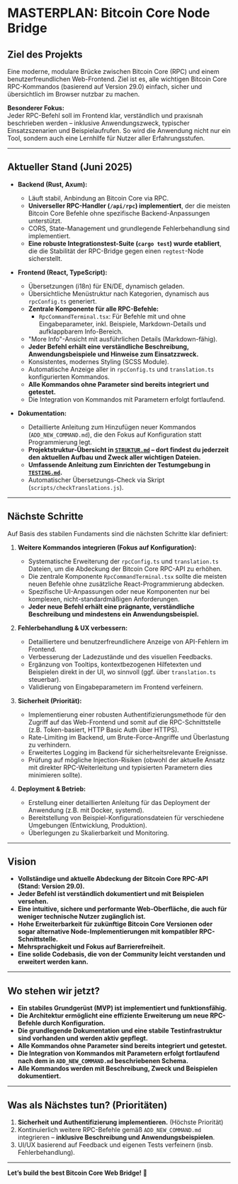 # MASTERPLAN: Bitcoin Core Node Bridge

## Ziel des Projekts

Eine moderne, modulare Brücke zwischen Bitcoin Core (RPC) und einem benutzerfreundlichen Web-Frontend.
Ziel ist es, alle wichtigen Bitcoin Core RPC-Kommandos (basierend auf Version 29.0) einfach, sicher und übersichtlich im Browser nutzbar zu machen.

**Besonderer Fokus:**  
Jeder RPC-Befehl soll im Frontend klar, verständlich und praxisnah beschrieben werden – inklusive Anwendungszweck, typischer Einsatzszenarien und Beispielaufrufen. So wird die Anwendung nicht nur ein Tool, sondern auch eine Lernhilfe für Nutzer aller Erfahrungsstufen.

---

## Aktueller Stand (Juni 2025)

- **Backend (Rust, Axum):**
  - Läuft stabil, Anbindung an Bitcoin Core via RPC.
  - **Universeller RPC-Handler (`/api/rpc`) implementiert**, der die meisten Bitcoin Core Befehle ohne spezifische Backend-Anpassungen unterstützt.
  - CORS, State-Management und grundlegende Fehlerbehandlung sind implementiert.
  - **Eine robuste Integrationstest-Suite (`cargo test`) wurde etabliert**, die die Stabilität der RPC-Bridge gegen einen `regtest`-Node sicherstellt.

- **Frontend (React, TypeScript):**
  - Übersetzungen (i18n) für EN/DE, dynamisch geladen.
  - Übersichtliche Menüstruktur nach Kategorien, dynamisch aus `rpcConfig.ts` generiert.
  - **Zentrale Komponente für alle RPC-Befehle:**
    - `RpcCommandTerminal.tsx`: Für Befehle mit und ohne Eingabeparameter, inkl. Beispiele, Markdown-Details und aufklappbarem Info-Bereich.
  - "More Info"-Ansicht mit ausführlichen Details (Markdown-fähig).
  - **Jeder Befehl erhält eine verständliche Beschreibung, Anwendungsbeispiele und Hinweise zum Einsatzzweck.**
  - Konsistentes, modernes Styling (SCSS Module).
  - Automatische Anzeige aller in `rpcConfig.ts` und `translation.ts` konfigurierten Kommandos.
  - **Alle Kommandos ohne Parameter sind bereits integriert und getestet.**
  - Die Integration von Kommandos mit Parametern erfolgt fortlaufend.

- **Dokumentation:**
  - Detaillierte Anleitung zum Hinzufügen neuer Kommandos (`ADD_NEW_COMMAND.md`), die den Fokus auf Konfiguration statt Programmierung legt.
  - **Projektstruktur-Übersicht in [`STRUKTUR.md`](STRUKTUR.md) – dort findest du jederzeit den aktuellen Aufbau und Zweck aller wichtigen Dateien.**
  - **Umfassende Anleitung zum Einrichten der Testumgebung in [`TESTING.md`](TESTING.md).**
  - Automatischer Übersetzungs-Check via Skript (`scripts/checkTranslations.js`).

---

## Nächste Schritte

Auf Basis des stabilen Fundaments sind die nächsten Schritte klar definiert:

1.  **Weitere Kommandos integrieren (Fokus auf Konfiguration):**
    *   Systematische Erweiterung der `rpcConfig.ts` und `translation.ts` Dateien, um die Abdeckung der Bitcoin Core RPC-API zu erhöhen.
    *   Die zentrale Komponente `RpcCommandTerminal.tsx` sollte die meisten neuen Befehle ohne zusätzliche React-Programmierung abdecken.
    *   Spezifische UI-Anpassungen oder neue Komponenten nur bei komplexen, nicht-standardmäßigen Anforderungen.
    *   **Jeder neue Befehl erhält eine prägnante, verständliche Beschreibung und mindestens ein Anwendungsbeispiel.**

2.  **Fehlerbehandlung & UX verbessern:**
    *   Detailliertere und benutzerfreundlichere Anzeige von API-Fehlern im Frontend.
    *   Verbesserung der Ladezustände und des visuellen Feedbacks.
    *   Ergänzung von Tooltips, kontextbezogenen Hilfetexten und Beispielen direkt in der UI, wo sinnvoll (ggf. über `translation.ts` steuerbar).
    *   Validierung von Eingabeparametern im Frontend verfeinern.

3.  **Sicherheit (Priorität):**
    *   Implementierung einer robusten Authentifizierungsmethode für den Zugriff auf das Web-Frontend und somit auf die RPC-Schnittstelle (z.B. Token-basiert, HTTP Basic Auth über HTTPS).
    *   Rate-Limiting im Backend, um Brute-Force-Angriffe und Überlastung zu verhindern.
    *   Erweitertes Logging im Backend für sicherheitsrelevante Ereignisse.
    *   Prüfung auf mögliche Injection-Risiken (obwohl der aktuelle Ansatz mit direkter RPC-Weiterleitung und typisierten Parametern dies minimieren sollte).

4.  **Deployment & Betrieb:**
    *   Erstellung einer detaillierten Anleitung für das Deployment der Anwendung (z.B. mit Docker, systemd).
    *   Bereitstellung von Beispiel-Konfigurationsdateien für verschiedene Umgebungen (Entwicklung, Produktion).
    *   Überlegungen zu Skalierbarkeit und Monitoring.

---

## Vision

- **Vollständige und aktuelle Abdeckung der Bitcoin Core RPC-API (Stand: Version 29.0).**
- **Jeder Befehl ist verständlich dokumentiert und mit Beispielen versehen.**
- **Eine intuitive, sichere und performante Web-Oberfläche, die auch für weniger technische Nutzer zugänglich ist.**
- **Hohe Erweiterbarkeit für zukünftige Bitcoin Core Versionen oder sogar alternative Node-Implementierungen mit kompatibler RPC-Schnittstelle.**
- **Mehrsprachigkeit und Fokus auf Barrierefreiheit.**
- **Eine solide Codebasis, die von der Community leicht verstanden und erweitert werden kann.**

---

## Wo stehen wir jetzt?

- **Ein stabiles Grundgerüst (MVP) ist implementiert und funktionsfähig.**
- **Die Architektur ermöglicht eine effiziente Erweiterung um neue RPC-Befehle durch Konfiguration.**
- **Die grundlegende Dokumentation und eine stabile Testinfrastruktur sind vorhanden und werden aktiv gepflegt.**
- **Alle Kommandos ohne Parameter sind bereits integriert und getestet.**
- **Die Integration von Kommandos mit Parametern erfolgt fortlaufend nach dem in `ADD_NEW_COMMAND.md` beschriebenen Schema.**
- **Alle Kommandos werden mit Beschreibung, Zweck und Beispielen dokumentiert.**

---

## Was als Nächstes tun? (Prioritäten)

1.  **Sicherheit und Authentifizierung implementieren.** (Höchste Priorität)
2.  Kontinuierlich weitere RPC-Befehle gemäß `ADD_NEW_COMMAND.md` integrieren – **inklusive Beschreibung und Anwendungsbeispielen**.
3.  UI/UX basierend auf Feedback und eigenen Tests verfeinern (insb. Fehlerbehandlung).

---

**Let’s build the best Bitcoin Core Web Bridge! 🚀**